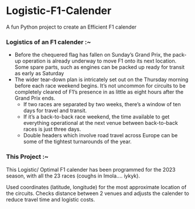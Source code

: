 # Logistic-F1-Calender
A fun Python project to create an Efficient F1 calender

### Logistics of an F1 calender :~
- Before the chequered flag has fallen on Sunday’s Grand Prix, the pack-up operation is already underway to move F1 onto its next location. Some spare parts, such as engines can be packed up ready for transit as early as Saturday
- The wider tear-down plan is intricately set out on the Thursday morning before each race weekend begins. It’s not uncommon for circuits to be completely cleared of F1’s presence in as little as eight hours after the Grand Prix ends.
  - If two races are separated by two weeks, there’s a window of ten days for travel and transit.
  - If it’s a back-to-back race weekend, the time available to get everything operational at the next venue between back-to-back races is just three days.
  - Double headers which involve road travel across Europe can be some of the tightest turnarounds of the year.

### This Project :~
This Logistic/ Optimal F1 calender has been programmed for the 2023 season, with all the 23 races (coughs in Imola.... iykyk). 

Used coordinates (latitude, longitude) for the most approximate location of the circuits. Checks distance between 2 venues and adjusts the calender to reduce travel time and logistic costs. 
